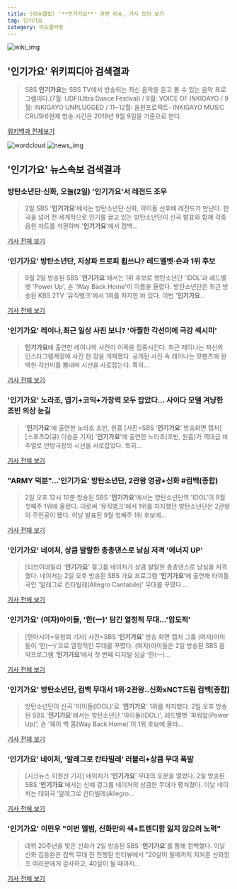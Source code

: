 ```yaml
---
title: (이슈클립) '**인기가요**' 관련 이슈, 기사 모아 보기
tag: 인기가요
category: 이슈클리핑
---
```

![wiki_img](https://user-images.githubusercontent.com/42597476/44503234-41136a80-a6d0-11e8-9071-6fc6418eafe4.png)
## **'**인기가요**'** 위키피디아 검색결과
>SBS **인기가요**는 SBS TV에서 방송되는 최신 음악을 듣고 볼 수 있는 음악 프로그램이다.(7월: UDF(Ultra Dance Festival) / 8월: VOICE OF INKIGAYO / 9월: INKIGAYO UNPLUGGED / 11~12월: 음원프로젝트- INKIGAYO MUSIC CRUSH)현재 방송 시간은 2018년 9월 9일을 기준으로 한다.

<a href="https://ko.wikipedia.org/wiki/인기가요" target="_blank">위키백과 전체보기</a>

![wordcloud](https://s3.ap-northeast-2.amazonaws.com/lyrics101-wordcloud/2018-09-02-1535862579.png)
![news_img](https://user-images.githubusercontent.com/42597476/44507050-1206f400-a6e4-11e8-8d98-7ffbfebb353f.png)
## **'**인기가요**'** 뉴스속보 검색결과
### 방탄소년단·신화, 오늘(2일) '**인기가요**'서 레전드 조우

>2일 SBS '**인기가요**'에서는 방탄소년단·신화, 아이돌 선후배 레전드가 만난다. 한국을 넘어 전 세계적으로 인기를 끌고 있는 방탄소년단이 신곡 발표와 함께 각종 음원 차트를 석권하며 '**인기가요**'에서 컴백...

<a href="http://isplus.live.joins.com/news/article/aid.asp?aid=22526140" target="_blank">기사 전체 보기</a>

### ‘**인기가요**’ 방탄소년단, 지상파 트로피 휩쓰나? 레드벨벳·숀과 1위 후보

>9월 2일 방송된 SBS '**인기가요**'에서는 1위 후보로 방탄소년단 'IDOL'과 레드벨벳 'Power Up', 숀 'Way Back Home'이 이름을 올렸다. 방탄소년단은 최근 방송된 KBS 2TV '뮤직뱅크'에서 1위를 차지한 바 있다. 이번 '**인기가요**...

<a href="http://www.newsen.com/news_view.php?uid=201809021156286710" target="_blank">기사 전체 보기</a>

### '**인기가요**' 레이나,최근 일상 사진 보니? '아찔한 각선미에 극강 섹시미'

>**인기가요**에 출연한 레이나의 사진이 이목을 집중시킨다. 최근 레이나는 자신의 인스타그램계정에 사진 한 장을 게재했다. 공개된 사진 속 레이나는 핫팬츠에 완벽한 각선미를 뽐내며 시선을 사로잡는다. 특히...

<a href="http://www.joongdo.co.kr/main/view.php?key=20180902001305376" target="_blank">기사 전체 보기</a>

### '**인기가요**' 노라조, 엽기+코믹+가창력 모두 잡았다... 사이다 모델 겨냥한 조빈 의상 눈길

>‘**인기가요**’에 출연한 노라조 조빈, 원흠 [사진=SBS ‘**인기가요**’ 방송화면 캡처] [스포츠Q(큐) 이승훈 기자] '**인기가요**'에 출연한 노라조(조빈, 원흠)가 역대급 비주얼로 안방극장의 시선을 사로잡았다.  특히...

<a href="http://www.sportsq.co.kr/news/articleView.html?idxno=301102" target="_blank">기사 전체 보기</a>

### "ARMY 덕분"…'**인기가요**' 방탄소년단, 2관왕 영광+신화 #컴백(종합)

>2일 오후 12시 10분 방송된 SBS '**인기가요**'에서는 방탄소년단의 'IDOL'이 9월 첫째주 1위에 올랐다. 이로써 '뮤직뱅크'에서 1위를 차지했던 방탄소년단은 2관왕의 주인공이 됐다. 이날 발표된 9월 첫째주 1위 후보에...

<a href="http://biz.heraldcorp.com/view.php?ud=201809021319284736236_1" target="_blank">기사 전체 보기</a>

### '**인기가요**' 네이처, 상큼 발랄한 총총댄스로 남심 저격 '에너지 UP'

>[티브이데일리 '**인기가요**' 걸그룹 네이처가 상큼 발랄한 총총댄스로 남심을 저격했다. 네이처는 2일 오후 방송된 SBS 가요 프로그램 '**인기가요**'에 출연해 타이틀곡인 '알레그로 칸타빌레(Allegro Cantabile)' 무대를 꾸몄다....

<a href="http://tvdaily.asiae.co.kr/read.php3?aid=15358601361391060010" target="_blank">기사 전체 보기</a>

### '**인기가요**' (여자)아이들, '한(一)' 담긴 열정적 무대…'압도적'

>[텐아시아=유청희 기자] 사진=SBS ‘**인기가요**’ 방송 화면 캡처 그룹 (여자)아이들이 ‘한(一)’으로 열정적인 무대를 꾸몄다. (여자)아이들은 2일 방송된 SBS 음악프로그램 ‘**인기가요**’에서 첫 번째 디지털 싱글 ‘한(一)...

<a href="http://www.tenasia.co.kr/archives/1559679" target="_blank">기사 전체 보기</a>

### '**인기가요**' 방탄소년단, 컴백 무대서 1위·2관왕..신화xNCT드림 컴백[종합]

>방탄소년단이 신곡 '아이돌(IDOL)'로 '**인기가요**' 1위를 차지했다. 2일 오후 방송된 SBS '**인기가요**'에서는 방탄소년단 '아이돌(IDOL)', 레드벨벳 '파워업(Power Up)', 숀 '웨이 백 홈(Way Back Home)'이 1위 후보에 올라...

<a href="http://www.osen.co.kr/article/G1110980528" target="_blank">기사 전체 보기</a>

### ‘**인기가요**’ 네이처, ‘알레그로 칸타빌레’ 러블리+상큼 무대 폭발

>[시크뉴스 이원선 기자] 네이처가 ‘**인기가요**’ 무대의 포문을 열었다. 2일 방송된 SBS ‘**인기가요**’에서는 신예 걸그룹 네이처의 상큼한 무대가 펼쳐졌다. 이날 네이처는 데뷔곡 ‘알레그로 칸타빌레(Allegro...

<a href="http://chicnews.mk.co.kr/article.php?aid=1535858548209576007" target="_blank">기사 전체 보기</a>

### '**인기가요**' 이민우 "이번 앨범, 신화만의 색+트렌디함 잃지 않으려 노력"

>데뷔 20주년을 맞은 신화가 2일 방송된 SBS '**인기가요**'를 통해 컴백했다.   이날 신화 김동완은 컴백 무대 전 진행된 인터뷰에서 "20살이 될때까지 지켜준 신화창조 여러분에게 감사하고, 40살이 될 때까지...

<a href="http://www.xportsnews.com/?ac=article_view&entry_id=1014472" target="_blank">기사 전체 보기</a>


